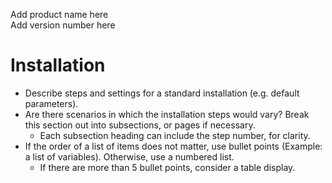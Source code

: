 Add product name here  
Add version number here  

# Installation

- Describe steps and settings for a standard installation (e.g. default parameters).
- Are there scenarios in which the installation steps would vary? Break this section out into subsections, or pages if necessary.
  - Each subsection heading can include the step number, for clarity.  
- If the order of a list of items does not matter, use bullet points (Example: a list of variables). Otherwise, use a numbered list.
  - If there are more than 5 bullet points, consider a table display.
